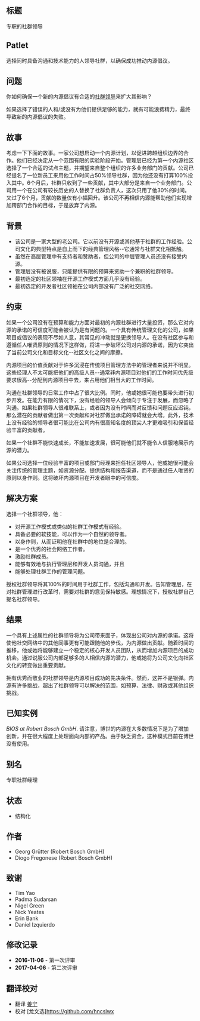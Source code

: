 ## 标题

专职的社群领导

## Patlet

选择同时具备沟通和技术能力的人领导社群，以确保成功推动内源倡议。

## 问题

你如何确保一个新的内源倡议有合适的[社群领导](http://www.artofcommunityonline.org/)来扩大其影响？

如果选择了错误的人和/或没有为他们提供足够的能力，就有可能浪费精力，最终导致新的内源倡议的失败。

## 故事

考虑一下下面的故事。一家公司想启动一个内源计划，以促进跨越组织边界的合作。他们已经决定从一个范围有限的实验阶段开始。管理层已经为第一个内源社区选择了一个合适的试点主题，并期望来自整个组织的许多业务部门的贡献。公司已经提名了一位新员工来用他工作时间占50%领导社群，因为他还没有打算100%投入其中。6个月后，社群只收到了一些贡献，其中大部分是来自一个业务部门。公司用一个在公司有较长历史的人替换了社群负责人，这次只用了他30%的时间。又过了6个月，贡献的数量仅有小幅回升。该公司不再相信内源能帮助他们实现增加跨部门合作的目标，于是放弃了内源。

## 背景

- 该公司是一家大型的老公司。它以前没有开源或其他基于社群的工作经验。公司文化的典型特点是自上而下的经典管理风格--它通常与社群文化相抵触。
- 虽然在高层管理中有支持者和赞助者，但公司的中层管理人员还没有接受内源。
- 管理层没有被说服，只能提供有限的预算来资助一个兼职的社群领导。
- 最初选定的社区领袖在开源工作模式方面几乎没有经验。
- 最初选定的开发者社区领袖在公司内部没有广泛的社交网络。

## 约束

如果一个公司没有在预算和能力方面对最初的内源社群进行大量投资，那么它对内源的承诺的可信度可能会被认为是有问题的。一个具有传统管理文化的公司，如果项目或倡议的表现不尽如人意，其常见的冲动就是更换领导人。在没有社区参与和遵循任人唯贤原则的情况下这样做，将进一步破坏公司对内源的承诺，因为它突出了当前公司文化和目标文化--社区文化之间的摩擦。

内源项目的价值贡献对于许多沉浸在传统项目管理方法中的管理者来说并不明显。这些经理人不太可能把他们的高级人员--通常非内源项目对他们的工作时间优先级要求很高--分配到内源项目中去，来占用他们相当大的工作时间。

沟通在社群领导的日常工作中占了很大比例。同时，他或她很可能也要带头进行初步开发。在能力有限的情况下，没有经验的领导人会倾向于专注于发展，而忽略了沟通。如果社群领导人很难联系上，或者因为没有时间而对反馈和问题反应迟钝，那么潜在的贡献者做出第一次贡献和对社群做出承诺的障碍就会大增。此外，技术上没有经验的领导者很可能比在公司内有很高知名度的顶尖人才更难吸引和保留经验丰富的贡献者。

如果一个社群不能快速成长，不能加速发展，很可能他们就不能令人信服地展示内源的潜力。

如果公司选择一位经验丰富的项目或部门经理来担任社区领导人，他或她很可能会关注传统的管理主题，如资源分配、提供结构和报告渠道，而不是通过任人唯贤的原则以身作则。这将破坏内源项目在开发者眼中的可信度。

## 解决方案

选择一个社群领导，他：

- 对开源工作模式或类似的社群工作模式有经验。
- 具备必要的软技能，可以作为一个自然的领导者。
- 以身作则，从而证明他在社群中的地位是合理的。
- 是一个优秀的社会网络工作者。
- 激励社群成员。
- 能够有效地与执行管理层和开发人员沟通，并且
- 能够处理社群工作的管理问题。

授权社群领导将其100%的时间用于社群工作，包括沟通和开发。告知管理层，在对社群管理进行改革时，需要对社群的意见保持敏感。理想情况下，授权社群自己提名社群领导。

## 结果

一个具有上述属性的社群领导将为公司带来面子，体现出公司对内源的承诺。这将使他社交网络中的其他同事更有可能跟随他的步伐，为内源做出贡献。随着时间的推移，他或她将能够建立一个稳定的核心开发人员团队，从而增加内源项目的成功机会。通过说服公司内部足够多的人相信内源的潜力，他或她将为公司文化向社区文化的转变做出重要贡献。

拥有优秀而敬业的社群领导是内源项目成功的先决条件。然而，这并不是银弹。内源有许多挑战，超出了社群领导可以解决的范围，如预算、法律、财政或其他组织挑战。

## 已知实例

_BIOS at Robert Bosch GmbH_. 请注意，博世的内源在大多数情况下是为了增加创新，并在很大程度上处理面向内部的产品。由于缺乏资金，这种模式目前在博世没有使用。

## 别名

专职社群经理

## 状态

* 结构化

## 作者

- Georg Grütter (Robert Bosch GmbH)
- Diogo Fregonese (Robert Bosch GmbH)

## 致谢

- Tim Yao
- Padma Sudarsan
- Nigel Green
- Nick Yeates
- Erin Bank
- Daniel Izquierdo

## 修改记录

- **2016-11-06** - 第一次评审
- **2017-04-06** - 第二次评审

## 翻译校对

- 翻译 [姜宁](https://github.com/willemjiang)
- 校对 [龙文选]https://github.com/hncslwx
